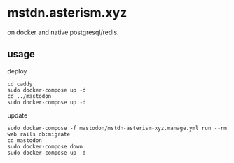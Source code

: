 # mstdn.asterism.xyz

on docker and native postgresql/redis.

## usage

deploy

```
cd caddy
sudo docker-compose up -d
cd ../mastodon
sudo docker-compose up -d
```

update

```
sudo docker-compose -f mastodon/mstdn-asterism-xyz.manage.yml run --rm web rails db:migrate
cd mastodon
sudo docker-compose down
sudo docker-compose up -d
```
